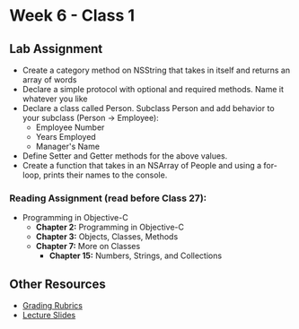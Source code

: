 # Week 6 - Class 1
## Lab Assignment
* Create a category method on NSString that takes in itself and returns an array of words
* Declare a simple protocol with optional and required methods. Name it whatever you like
* Declare a class called Person. Subclass Person and add behavior to your subclass (Person -> Employee):  
	* Employee Number  
	* Years Employed  
	* Manager's Name  
* Define Setter and Getter methods for the above values.  
* Create a function that takes in an NSArray of People and using a for-loop, prints their names to the console.  

### Reading Assignment (read **before** Class 27):
* Programming in Objective-C
  * **Chapter 2:** Programming in Objective-C
  * **Chapter 3:** Objects, Classes, Methods
  * **Chapter 7:** More on Classes
	* **Chapter 15:** Numbers, Strings, and Collections

## Other Resources
* [Grading Rubrics](../../resources/)
* [Lecture Slides](https://www.icloud.com/keynote/000T-vKYDs7Yau3UJNHq2URgA#Week6_Day1)
